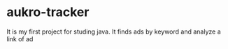 aukro-tracker
=============
It is my first project for studing java.
It finds ads by keyword and analyze a link of ad

